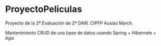 ProyectoPeliculas
=================

Proyecto de la 2ª Evaluación de 2º DAW. CIPFP Ausiàs March. 

Mantenimiento CRUD de una base de datos usando Spring + Hibernate + Ajax
